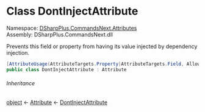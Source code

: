 # Class DontInjectAttribute

Namespace: [DSharpPlus.CommandsNext.Attributes](DSharpPlus.CommandsNext.Attributes.md)  
Assembly: DSharpPlus.CommandsNext.dll

Prevents this field or property from having its value injected by dependency injection.

```csharp
[AttributeUsage(AttributeTargets.Property|AttributeTargets.Field, AllowMultiple = false, Inherited = true)]
public class DontInjectAttribute : Attribute
```

###### Inheritance

[object](https://learn.microsoft.com/dotnet/api/system.object) ← 
[Attribute](https://learn.microsoft.com/dotnet/api/system.attribute) ← 
[DontInjectAttribute](DSharpPlus.CommandsNext.Attributes.DontInjectAttribute.md)

